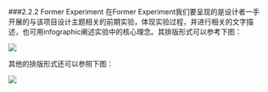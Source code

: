 ###2.2.2 Former Experiment
在Former Experiment我们要呈现的是设计者一手开展的与该项目设计主题相关的前期实验，体现实验过程，并进行相关的文字描述，也可用infographic阐述实验中的核心理念。其排版形式可以参考下图：


![](http://kitpic.makebi.net/ixd/2_3.jpg)

其他的排版形式还可以参照下图：

![](http://kitpic.makebi.net/ixd/2_3_2.jpg)